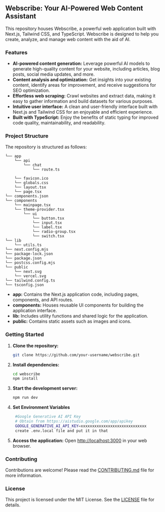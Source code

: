 ## Webscribe: Your AI-Powered Web Content Assistant

This repository houses Webscribe, a powerful web application built with Next.js, Tailwind CSS, and TypeScript. Webscribe is designed to help you create, analyze, and manage web content with the aid of AI.

### Features

* **AI-powered content generation:**  Leverage powerful AI models to generate high-quality content for your website, including articles, blog posts, social media updates, and more.
* **Content analysis and optimization:** Get insights into your existing content, identify areas for improvement, and receive suggestions for SEO optimization.
* **Effortless web scraping:** Crawl websites and extract data, making it easy to gather information and build datasets for various purposes.
* **Intuitive user interface:** A clean and user-friendly interface built with Next.js and Tailwind CSS for an enjoyable and efficient experience.
* **Built with TypeScript:** Enjoy the benefits of static typing for improved code quality, maintainability, and readability.

### Project Structure

The repository is structured as follows:

```
└── app
    └── api
        └── chat
            └── route.ts

    └── favicon.ico
    └── globals.css
    └── layout.tsx
    └── page.tsx
└── components.json
└── components
    └── mainpage.tsx
    └── theme-provider.tsx
        └── ui
            └── button.tsx
            └── input.tsx
            └── label.tsx
            └── radio-group.tsx
            └── switch.tsx
└── lib
    └── utils.ts
└── next.config.mjs
└── package-lock.json
└── package.json
└── postcss.config.mjs
└── public
    └── next.svg
    └── vercel.svg
└── tailwind.config.ts
└── tsconfig.json

```

* **app:** Contains the Next.js application code, including pages, components, and API routes.
* **components:** Houses reusable UI components for building the application interface.
* **lib:** Includes utility functions and shared logic for the application.
* **public:** Contains static assets such as images and icons.

### Getting Started

1. **Clone the repository:**
   ```bash
   git clone https://github.com/your-username/webscribe.git
   ```

2. **Install dependencies:**
   ```bash
   cd webscribe
   npm install
   ```

3. **Start the development server:**
   ```bash
   npm run dev
   ```
4. **Set Environment Variables**
   ```bash
    #Google Generative AI API Key
    # Obtain from https://aistudio.google.com/app/apikey
    GOOGLE_GENERATIVE_AI_API_KEY=xxxxxxxxxxxxxxxxxxxxxxxxxxxxx
    create .env.local file and put it in that
   ```

4. **Access the application:**
   Open [http://localhost:3000](http://localhost:3000) in your web browser.

### Contributing

Contributions are welcome! Please read the [CONTRIBUTING.md](CONTRIBUTING.md) file for more information.

### License

This project is licensed under the MIT License. See the [LICENSE](LICENSE) file for details.
